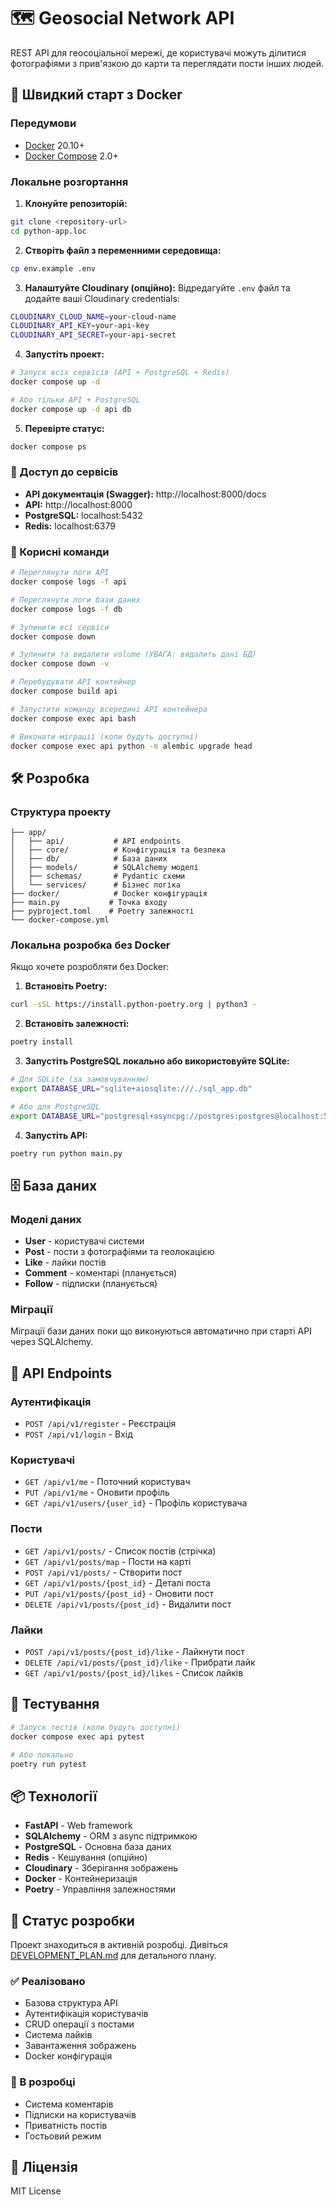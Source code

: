 # 🗺️ Geosocial Network API

REST API для геосоціальної мережі, де користувачі можуть ділитися фотографіями з прив'язкою до карти та переглядати пости інших людей.

## 🚀 Швидкий старт з Docker

### Передумови

- [Docker](https://docs.docker.com/get-docker/) 20.10+
- [Docker Compose](https://docs.docker.com/compose/install/) 2.0+

### Локальне розгортання

1. **Клонуйте репозиторій:**

```bash
git clone <repository-url>
cd python-app.loc
```

2. **Створіть файл з переменними середовища:**

```bash
cp env.example .env
```

3. **Налаштуйте Cloudinary (опційно):**
   Відредагуйте `.env` файл та додайте ваші Cloudinary credentials:

```bash
CLOUDINARY_CLOUD_NAME=your-cloud-name
CLOUDINARY_API_KEY=your-api-key
CLOUDINARY_API_SECRET=your-api-secret
```

4. **Запустіть проект:**

```bash
# Запуск всіх сервісів (API + PostgreSQL + Redis)
docker compose up -d

# Або тільки API + PostgreSQL
docker compose up -d api db
```

5. **Перевірте статус:**

```bash
docker compose ps
```

### 📍 Доступ до сервісів

- **API документація (Swagger):** http://localhost:8000/docs
- **API:** http://localhost:8000
- **PostgreSQL:** localhost:5432
- **Redis:** localhost:6379

### 🔧 Корисні команди

```bash
# Переглянути логи API
docker compose logs -f api

# Переглянути логи бази даних
docker compose logs -f db

# Зупинити всі сервіси
docker compose down

# Зупинити та видалити volume (УВАГА: видалить дані БД)
docker compose down -v

# Перебудувати API контейнер
docker compose build api

# Запустити команду всередині API контейнера
docker compose exec api bash

# Виконати міграції (коли будуть доступні)
docker compose exec api python -m alembic upgrade head
```

## 🛠 Розробка

### Структура проекту

```
├── app/
│   ├── api/           # API endpoints
│   ├── core/          # Конфігурація та безпека
│   ├── db/            # База даних
│   ├── models/        # SQLAlchemy моделі
│   ├── schemas/       # Pydantic схеми
│   └── services/      # Бізнес логіка
├── docker/            # Docker конфігурація
├── main.py           # Точка входу
├── pyproject.toml    # Poetry залежності
└── docker-compose.yml
```

### Локальна розробка без Docker

Якщо хочете розробляти без Docker:

1. **Встановіть Poetry:**

```bash
curl -sSL https://install.python-poetry.org | python3 -
```

2. **Встановіть залежності:**

```bash
poetry install
```

3. **Запустіть PostgreSQL локально або використовуйте SQLite:**

```bash
# Для SQLite (за замовчуванням)
export DATABASE_URL="sqlite+aiosqlite:///./sql_app.db"

# Або для PostgreSQL
export DATABASE_URL="postgresql+asyncpg://postgres:postgres@localhost:5432/geosocial_app"
```

4. **Запустіть API:**

```bash
poetry run python main.py
```

## 🗄️ База даних

### Моделі даних

- **User** - користувачі системи
- **Post** - пости з фотографіями та геолокацією
- **Like** - лайки постів
- **Comment** - коментарі (планується)
- **Follow** - підписки (планується)

### Міграції

Міграції бази даних поки що виконуються автоматично при старті API через SQLAlchemy.

## 🔑 API Endpoints

### Аутентифікація

- `POST /api/v1/register` - Реєстрація
- `POST /api/v1/login` - Вхід

### Користувачі

- `GET /api/v1/me` - Поточний користувач
- `PUT /api/v1/me` - Оновити профіль
- `GET /api/v1/users/{user_id}` - Профіль користувача

### Пости

- `GET /api/v1/posts/` - Список постів (стрічка)
- `GET /api/v1/posts/map` - Пости на карті
- `POST /api/v1/posts/` - Створити пост
- `GET /api/v1/posts/{post_id}` - Деталі поста
- `PUT /api/v1/posts/{post_id}` - Оновити пост
- `DELETE /api/v1/posts/{post_id}` - Видалити пост

### Лайки

- `POST /api/v1/posts/{post_id}/like` - Лайкнути пост
- `DELETE /api/v1/posts/{post_id}/like` - Прибрати лайк
- `GET /api/v1/posts/{post_id}/likes` - Список лайків

## 🧪 Тестування

```bash
# Запуск тестів (коли будуть доступні)
docker compose exec api pytest

# Або локально
poetry run pytest
```

## 📦 Технології

- **FastAPI** - Web framework
- **SQLAlchemy** - ORM з async підтримкою
- **PostgreSQL** - Основна база даних
- **Redis** - Кешування (опційно)
- **Cloudinary** - Зберігання зображень
- **Docker** - Контейнеризація
- **Poetry** - Управління залежностями

## 🚧 Статус розробки

Проект знаходиться в активній розробці. Дивіться [DEVELOPMENT_PLAN.md](DEVELOPMENT_PLAN.md) для детального плану.

### ✅ Реалізовано

- Базова структура API
- Аутентифікація користувачів
- CRUD операції з постами
- Система лайків
- Завантаження зображень
- Docker конфігурація

### 🚧 В розробці

- Система коментарів
- Підписки на користувачів
- Приватність постів
- Гостьовий режим

## 📄 Ліцензія

MIT License
